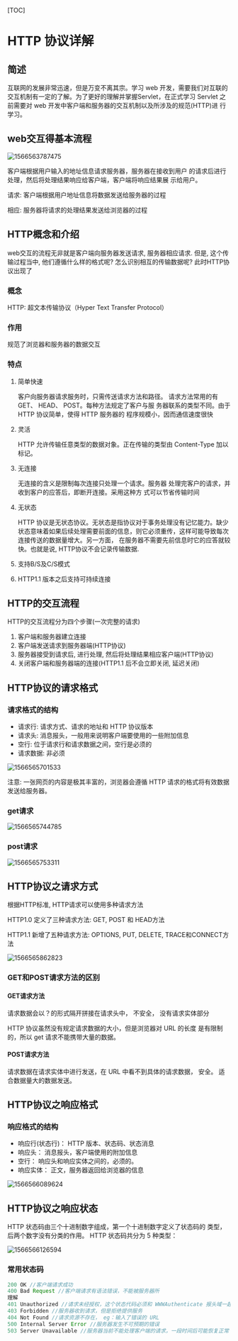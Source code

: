 [TOC]

# HTTP 协议详解

## 简述

互联网的发展非常迅速，但是万变不离其宗。学习 web 开发，需要我们对互联的交互机制有一定的了解。为了更好的理解并掌握Servlet，在正式学习 Servlet
之前需要对 web 开发中客户端和服务器的交互机制以及所涉及的规范(HTTP)进
行学习。 

## web交互得基本流程

![1566563787475](assets/1566563787475.png)

客户端根据用户输入的地址信息请求服务器，服务器在接收到用户
的请求后进行处理，然后将处理结果响应给客户端，客户端将响应结果展
示给用户。 

请求: 客户端根据用户地址信息将数据发送给服务器的过程 

相应: 服务器将请求的处理结果发送给浏览器的过程 

## HTTP概念和介绍

web交互的流程无非就是客户端向服务器发送请求, 服务器相应请求. 但是, 这个传输过程当中, 他们遵循什么样的格式呢? 怎么识别相互的传输数据呢? 此时HTTP协议出现了

### 概念

HTTP: 超文本传输协议（Hyper Text Transfer Protocol） 

### 作用

规范了浏览器和服务器的数据交互 

### 特点

1. 简单快速

   客户向服务器请求服务时，只需传送请求方法和路径。
   请求方法常用的有 GET、 HEAD、 POST。每种方法规定了客户与服
   务器联系的类型不同。由于 HTTP 协议简单，使得 HTTP 服务器的
   程序规模小，因而通信速度很快 

2. 灵活

   HTTP 允许传输任意类型的数据对象。正在传输的类型由
   Content-Type 加以标记。 

3. 无连接 

   无连接的含义是限制每次连接只处理一个请求。服务器
   处理完客户的请求，并收到客户的应答后，即断开连接。采用这种方
   式可以节省传输时间 

4. 无状态

   HTTP 协议是无状态协议。无状态是指协议对于事务处理没有记忆能力。缺少状态意味着如果后续处理需要前面的信息，则它必须重传，这样可能导致每次连接传送的数据量增大。另一方面，
   在服务器不需要先前信息时它的应答就较快。也就是说, HTTP协议不会记录传输数据.

5. 支持B/S及C/S模式

6. HTTP1.1 版本之后支持可持续连接

## HTTP的交互流程

HTTP的交互流程分为四个步骤(一次完整的请求)

1. 客户端和服务器建立连接
2. 客户端发送请求到服务器端(HTTP协议)
3. 服务器接受到请求后, 进行处理, 然后将处理结果相应客户端(HTTP协议)
4. 关闭客户端和服务器端的连接(HTTP1.1 后不会立即关闭, 延迟关闭)

## HTTP协议的请求格式

### 请求格式的结构

- 请求行: 请求方式、请求的地址和 HTTP 协议版本 
- 请求头: 消息报头，一般用来说明客户端要使用的一些附加信息 
- 空行: 位于请求行和请求数据之间，空行是必须的 
- 请求数据: 非必须

![1566565701533](assets/1566565701533.png)

注意: 一张网页的内容是极其丰富的，浏览器会遵循
HTTP 请求的格式将有效数据发送给服务器。 

### get请求

![1566565744785](assets/1566565744785.png)

### post请求

![1566565753311](assets/1566565753311.png)

## HTTP协议之请求方式

根据HTTP标准, HTTP请求可以使用多种请求方法

HTTP1.0 定义了三种请求方法: GET, POST 和 HEAD方法

HTTP1.1 新增了五种请求方法: OPTIONS, PUT, DELETE, TRACE和CONNECT方法

![1566565862823](assets/1566565862823.png)

### GET和POST请求方法的区别

#### GET请求方法

请求数据会以？的形式隔开拼接在请求头中， 不安全， 没有请求实体部分 

HTTP 协议虽然没有规定请求数据的大小，但是浏览器对 URL 的长度
是有限制的，所以 get 请求不能携带大量的数据。 

#### POST请求方法

请求数据在请求实体中进行发送，在 URL 中看不到具体的请求数据，
安全。 适合数据量大的数据发送。 

## HTTP协议之响应格式

### 响应格式的结构

- 响应行(状态行)： HTTP 版本、状态码、状态消息 
- 响应头： 消息报头，客户端使用的附加信息 
- 空行： 响应头和响应实体之间的，必须的。 
- 响应实体： 正文，服务器返回给浏览器的信息 

![1566566089624](assets/1566566089624.png)

## HTTP协议之响应状态

HTTP 状态码由三个十进制数字组成，第一个十进制数字定义了状态码的
类型，后两个数字没有分类的作用。 HTTP 状态码共分为 5 种类型： 

![1566566126594](assets/1566566126594.png)

### 常用状态码

```java
200 OK //客户端请求成功
400 Bad Request //客户端请求有语法错误，不能被服务器所
理解
401 Unauthorized //请求未经授权，这个状态代码必须和 WWWAuthenticate 报头域一起使用
403 Forbidden //服务器收到请求，但是拒绝提供服务
404 Not Found //请求资源不存在， eg：输入了错误的 URL
500 Internal Server Error //服务器发生不可预期的错误
503 Server Unavailable //服务器当前不能处理客户端的请求，一段时间后可能恢复正常
```

